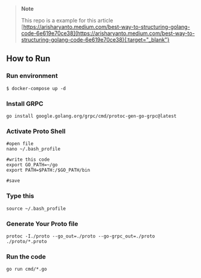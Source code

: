 > **Note**
>
> This repo is a example for this article [https://arisharyanto.medium.com/best-way-to-structuring-golang-code-6e619e70ce38](https://arisharyanto.medium.com/best-way-to-structuring-golang-code-6e619e70ce38){:target="_blank"}

## How to Run

### Run environment
```shel
$ docker-compose up -d
```

### Install GRPC
```shel
go install google.golang.org/grpc/cmd/protoc-gen-go-grpc@latest
```

### Activate Proto Shell
```shel
#open file
nano ~/.bash_profile

#write this code
export GO_PATH=~/go
export PATH=$PATH:/$GO_PATH/bin

#save
```

### Type this
```shel
source ~/.bash_profile
```

### Generate Your Proto file
```shel
protoc -I./proto --go_out=./proto --go-grpc_out=./proto ./proto/*.proto
```

### Run the code
```
go run cmd/*.go
```